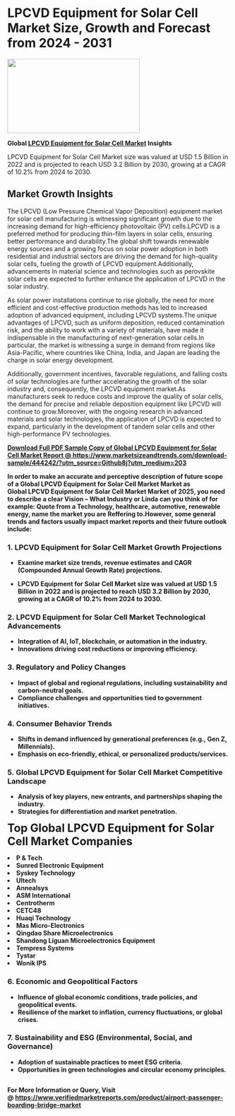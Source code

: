 <H1>LPCVD Equipment for Solar Cell Market Size, Growth and Forecast from 2024 - 2031</H1><img class="aligncenter size-medium wp-image-584254" src="https://thirdeyenews.in/wp-content/uploads/2024/09/Global-Market-Research-300x168.jpeg" alt="" width="300" height="168" /><p><strong>Global&nbsp;<a href="https://www.marketsizeandtrends.com/download-sample/444242/?utm_source=Github8j?utm_medium=203">LPCVD Equipment for Solar Cell Market</a> Insights</strong></p><p>LPCVD Equipment for Solar Cell Market size was valued at USD 1.5 Billion in 2022 and is projected to reach USD 3.2 Billion by 2030, growing at a CAGR of 10.2% from 2024 to 2030.</p><p><h2>Market Growth Insights</h2> <p>The LPCVD (Low Pressure Chemical Vapor Deposition) equipment market for solar cell manufacturing is witnessing significant growth due to the increasing demand for high-efficiency photovoltaic (PV) cells.LPCVD is a preferred method for producing thin-film layers in solar cells, ensuring better performance and durability.The global shift towards renewable energy sources and a growing focus on solar power adoption in both residential and industrial sectors are driving the demand for high-quality solar cells, fueling the growth of LPCVD equipment.Additionally, advancements in material science and technologies such as perovskite solar cells are expected to further enhance the application of LPCVD in the solar industry.</p> <p><strong><a href="#"></a></strong></p> <p>As solar power installations continue to rise globally, the need for more efficient and cost-effective production methods has led to increased adoption of advanced equipment, including LPCVD systems.The unique advantages of LPCVD, such as uniform deposition, reduced contamination risk, and the ability to work with a variety of materials, have made it indispensable in the manufacturing of next-generation solar cells.In particular, the market is witnessing a surge in demand from regions like Asia-Pacific, where countries like China, India, and Japan are leading the charge in solar energy development.</p> <p>Additionally, government incentives, favorable regulations, and falling costs of solar technologies are further accelerating the growth of the solar industry and, consequently, the LPCVD equipment market.As manufacturers seek to reduce costs and improve the quality of solar cells, the demand for precise and reliable deposition equipment like LPCVD will continue to grow.Moreover, with the ongoing research in advanced materials and solar technologies, the application of LPCVD is expected to expand, particularly in the development of tandem solar cells and other high-performance PV technologies.</p> <p><strong><a href="#"></p><p><span class=""><strong>Download Full PDF Sample Copy of Global LPCVD Equipment for Solar Cell Market Report</strong> @ <a href="https://www.marketsizeandtrends.com/download-sample/444242/?utm_source=Github8j?utm_medium=203" target="_blank">https://www.marketsizeandtrends.com/download-sample/444242/?utm_source=Github8j?utm_medium=203</a></span></p><p>In order to make an accurate and perceptive description of future scope of a Global&nbsp;LPCVD Equipment for Solar Cell Market Market as Global&nbsp;LPCVD Equipment for Solar Cell Market Market of 2025, you need to describe a clear Vision &ndash; What Industry or Linda can you think of for example: Quote from a Technology, healthcare, automotive, renewable energy, name the market you are Reffering to.However, some general trends and factors usually impact market reports and their future outlook include:</p><h3>1.&nbsp;<strong>LPCVD Equipment for Solar Cell Market Growth Projections</strong></h3><ul><li>Examine market size trends, revenue estimates and CAGR (Compounded Annual Growth Rate) projections.</li><li><p>LPCVD Equipment for Solar Cell Market size was valued at USD 1.5 Billion in 2022 and is projected to reach USD 3.2 Billion by 2030, growing at a CAGR of 10.2% from 2024 to 2030.</p></li></ul><h3>2.&nbsp;<strong>LPCVD Equipment for Solar Cell Market Technological Advancements</strong></h3><ul><li>Integration of AI, IoT, blockchain, or automation in the industry.</li><li>Innovations driving cost reductions or improving efficiency.</li></ul><h3>3.&nbsp;<strong>Regulatory and Policy Changes</strong></h3><ul><li>Impact of global and regional regulations, including sustainability and carbon-neutral goals.</li><li>Compliance challenges and opportunities tied to government initiatives.</li></ul><h3>4.&nbsp;<strong>Consumer Behavior Trends</strong></h3><ul><li>Shifts in demand influenced by generational preferences (e.g., Gen Z, Millennials).</li><li>Emphasis on eco-friendly, ethical, or personalized products/services.</li></ul><h3>5.&nbsp;<strong>Global LPCVD Equipment for Solar Cell Market Competitive Landscape</strong></h3><ul><li>Analysis of key players, new entrants, and partnerships shaping the industry.</li><li>Strategies for differentiation and market penetration.</li></ul><p data-pm-slice="1 1 []"><span style="color: inherit; font-family: inherit; font-size: 25px;">Top Global LPCVD Equipment for Solar Cell Market Companies</span></p><div class="" data-test-id=""><p><li>P & Tech</li><li> Sunred Electronic Equipment</li><li> Syskey Technology</li><li> Ultech</li><li> Annealsys</li><li> ASM International</li><li> Centrotherm</li><li> CETC48</li><li> Huaqi Technology</li><li> Mas Micro-Electronics</li><li> Qingdao Share Microelectronics</li><li> Shandong Liguan Microelectronics Equipment</li><li> Tempress Systems</li><li> Tystar</li><li> Wonik IPS</li></p></div><h3>6.&nbsp;<strong>Economic and Geopolitical Factors</strong></h3><ul><li>Influence of global economic conditions, trade policies, and geopolitical events.</li><li>Resilience of the market to inflation, currency fluctuations, or global crises.</li></ul><h3>7.&nbsp;<strong>Sustainability and ESG (Environmental, Social, and Governance)</strong></h3><ul><li>Adoption of sustainable practices to meet ESG criteria.</li><li>Opportunities in green technologies and circular economy principles.</li></ul><h2><strong style="font-size: 14px;">For More Information or Query, Visit @&nbsp;</strong><a style="background-color: #ffffff; font-size: 14px;" href="https://www.marketsizeandtrends.com/report/lpcvd-equipment-for-solar-cell-market/" target="_blank">https://www.verifiedmarketreports.com/product/airport-passenger-boarding-bridge-market</a></h2>